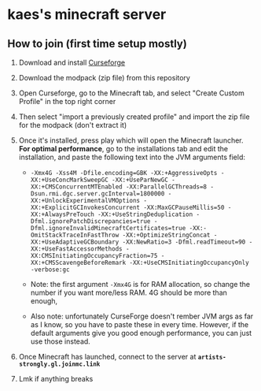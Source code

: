 # kaes's minecraft server
## How to join (first time setup mostly)
1. Download and install [Curseforge](https://www.curseforge.com/)

2. Download the modpack (zip file) from this repository

3. Open Curseforge, go to the Minecraft tab, and select "Create Custom Profile" in the top right corner

4. Then select "import a previously created profile" and import the zip file for the modpack (don't extract it)

5. Once it's installed, press play which will open the Minecraft launcher. **For optimal performance**, go to the installations tab and edit the installation, and paste the following text into the JVM arguments field:
	- `-Xmx4G -Xss4M -Dfile.encoding=GBK -XX:+AggressiveOpts -XX:+UseConcMarkSweepGC -XX:+UseParNewGC -XX:+CMSConcurrentMTEnabled -XX:ParallelGCThreads=8 -Dsun.rmi.dgc.server.gcInterval=1800000 -XX:+UnlockExperimentalVMOptions -XX:+ExplicitGCInvokesConcurrent -XX:MaxGCPauseMillis=50 -XX:+AlwaysPreTouch -XX:+UseStringDeduplication -Dfml.ignorePatchDiscrepancies=true -Dfml.ignoreInvalidMinecraftCertificates=true -XX:-OmitStackTraceInFastThrow -XX:+OptimizeStringConcat -XX:+UseAdaptiveGCBoundary -XX:NewRatio=3 -Dfml.readTimeout=90 -XX:+UseFastAccessorMethods -XX:CMSInitiatingOccupancyFraction=75 -XX:+CMSScavengeBeforeRemark -XX:+UseCMSInitiatingOccupancyOnly -verbose:gc`  

	- Note: the first argument `-Xmx4G` is for RAM allocation, so change the number if you want more/less RAM. 4G should be more than enough,
	- Also note: unfortunately CurseForge doesn't rember JVM args as far as I know, so you have to paste these in every time. However, if the default arguments give you good enough performance, you can just use those instead.
6. Once Minecraft has launched, connect to the server at **`artists-strongly.gl.joinmc.link`**

7. Lmk if anything breaks
